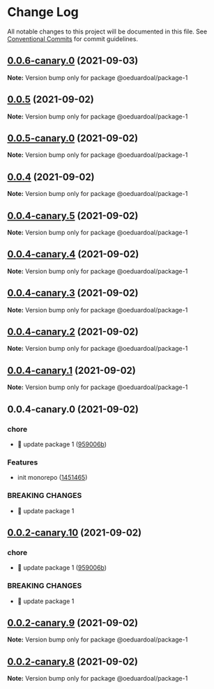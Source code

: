 # Change Log

All notable changes to this project will be documented in this file.
See [Conventional Commits](https://conventionalcommits.org) for commit guidelines.

## [0.0.6-canary.0](https://github.com/oeduardoal/monorepo-for-beginners/compare/v0.0.5...v0.0.6-canary.0) (2021-09-03)

**Note:** Version bump only for package @oeduardoal/package-1





## [0.0.5](https://github.com/oeduardoal/monorepo-for-beginners/compare/v0.0.5-canary.0...v0.0.5) (2021-09-02)

**Note:** Version bump only for package @oeduardoal/package-1





## [0.0.5-canary.0](https://github.com/oeduardoal/monorepo-for-beginners/compare/v0.0.4...v0.0.5-canary.0) (2021-09-02)

**Note:** Version bump only for package @oeduardoal/package-1





## [0.0.4](https://github.com/oeduardoal/monorepo-for-beginners/compare/v0.0.4-canary.5...v0.0.4) (2021-09-02)

**Note:** Version bump only for package @oeduardoal/package-1





## [0.0.4-canary.5](https://github.com/oeduardoal/monorepo-for-beginners/compare/v0.0.4-canary.4...v0.0.4-canary.5) (2021-09-02)

**Note:** Version bump only for package @oeduardoal/package-1





## [0.0.4-canary.4](https://github.com/oeduardoal/monorepo-for-beginners/compare/v0.0.4-canary.3...v0.0.4-canary.4) (2021-09-02)

**Note:** Version bump only for package @oeduardoal/package-1





## [0.0.4-canary.3](https://github.com/oeduardoal/monorepo-for-beginners/compare/v0.0.4-canary.2...v0.0.4-canary.3) (2021-09-02)

**Note:** Version bump only for package @oeduardoal/package-1





## [0.0.4-canary.2](https://github.com/oeduardoal/monorepo-for-beginners/compare/v0.0.4-canary.1...v0.0.4-canary.2) (2021-09-02)

**Note:** Version bump only for package @oeduardoal/package-1





## [0.0.4-canary.1](https://github.com/oeduardoal/monorepo-for-beginners/compare/v0.0.4-canary.0...v0.0.4-canary.1) (2021-09-02)

**Note:** Version bump only for package @oeduardoal/package-1





## 0.0.4-canary.0 (2021-09-02)


### chore

* 🤖 update package 1 ([959006b](https://github.com/oeduardoal/monorepo-for-beginners/commit/959006b594d63643c35b50b7206b6555ebe935fe))


### Features

* init monorepo ([1451465](https://github.com/oeduardoal/monorepo-for-beginners/commit/145146577d8d526cbebcf0847bd20b8015ff33ca))


### BREAKING CHANGES

* 🧨 update package 1





## [0.0.2-canary.10](https://github.com/oeduardoal/monorepo-for-beginners/compare/@oeduardoal/package-1@0.0.2-canary.9...@oeduardoal/package-1@0.0.2-canary.10) (2021-09-02)


### chore

* 🤖 update package 1 ([959006b](https://github.com/oeduardoal/monorepo-for-beginners/commit/959006b594d63643c35b50b7206b6555ebe935fe))


### BREAKING CHANGES

* 🧨 update package 1





## [0.0.2-canary.9](https://github.com/oeduardoal/monorepo-for-beginners/compare/@oeduardoal/package-1@0.0.2-canary.8...@oeduardoal/package-1@0.0.2-canary.9) (2021-09-02)

**Note:** Version bump only for package @oeduardoal/package-1





## [0.0.2-canary.8](https://github.com/oeduardoal/monorepo-for-beginners/compare/@oeduardoal/package-1@0.0.2-canary.7...@oeduardoal/package-1@0.0.2-canary.8) (2021-09-02)

**Note:** Version bump only for package @oeduardoal/package-1
